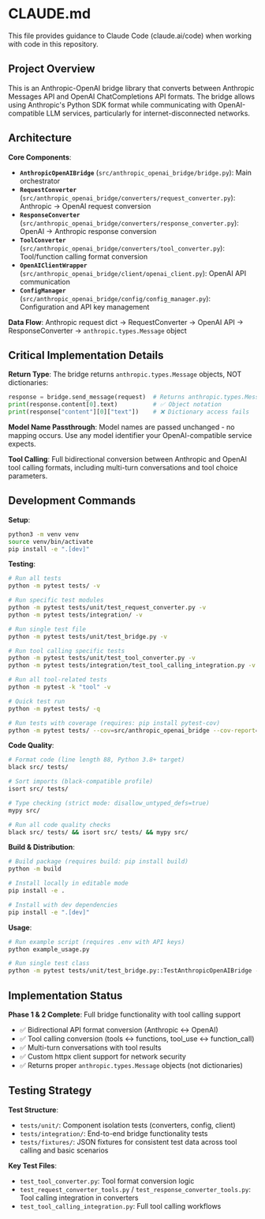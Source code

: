 # CLAUDE.md

This file provides guidance to Claude Code (claude.ai/code) when working with code in this repository.

## Project Overview

This is an Anthropic-OpenAI bridge library that converts between Anthropic Messages API and OpenAI ChatCompletions API formats. The bridge allows using Anthropic's Python SDK format while communicating with OpenAI-compatible LLM services, particularly for internet-disconnected networks.

## Architecture

**Core Components**:
- **`AnthropicOpenAIBridge`** (`src/anthropic_openai_bridge/bridge.py`): Main orchestrator
- **`RequestConverter`** (`src/anthropic_openai_bridge/converters/request_converter.py`): Anthropic → OpenAI request conversion
- **`ResponseConverter`** (`src/anthropic_openai_bridge/converters/response_converter.py`): OpenAI → Anthropic response conversion
- **`ToolConverter`** (`src/anthropic_openai_bridge/converters/tool_converter.py`): Tool/function calling format conversion
- **`OpenAIClientWrapper`** (`src/anthropic_openai_bridge/client/openai_client.py`): OpenAI API communication
- **`ConfigManager`** (`src/anthropic_openai_bridge/config/config_manager.py`): Configuration and API key management

**Data Flow**: Anthropic request dict → RequestConverter → OpenAI API → ResponseConverter → `anthropic.types.Message` object

## Critical Implementation Details

**Return Type**: The bridge returns `anthropic.types.Message` objects, NOT dictionaries:
```python
response = bridge.send_message(request)  # Returns anthropic.types.Message object
print(response.content[0].text)          # ✅ Object notation
print(response["content"][0]["text"])    # ❌ Dictionary access fails
```

**Model Name Passthrough**: Model names are passed unchanged - no mapping occurs. Use any model identifier your OpenAI-compatible service expects.

**Tool Calling**: Full bidirectional conversion between Anthropic and OpenAI tool calling formats, including multi-turn conversations and tool choice parameters.

## Development Commands

**Setup**:
```bash
python3 -m venv venv
source venv/bin/activate
pip install -e ".[dev]"
```

**Testing**:
```bash
# Run all tests
python -m pytest tests/ -v

# Run specific test modules
python -m pytest tests/unit/test_request_converter.py -v
python -m pytest tests/integration/ -v

# Run single test file
python -m pytest tests/unit/test_bridge.py -v

# Run tool calling specific tests
python -m pytest tests/unit/test_tool_converter.py -v
python -m pytest tests/integration/test_tool_calling_integration.py -v

# Run all tool-related tests
python -m pytest -k "tool" -v

# Quick test run
python -m pytest tests/ -q

# Run tests with coverage (requires: pip install pytest-cov)
python -m pytest tests/ --cov=src/anthropic_openai_bridge --cov-report=html
```

**Code Quality**:
```bash
# Format code (line length 88, Python 3.8+ target)
black src/ tests/

# Sort imports (black-compatible profile)
isort src/ tests/

# Type checking (strict mode: disallow_untyped_defs=true)
mypy src/

# Run all code quality checks
black src/ tests/ && isort src/ tests/ && mypy src/
```

**Build & Distribution**:
```bash
# Build package (requires build: pip install build)
python -m build

# Install locally in editable mode
pip install -e .

# Install with dev dependencies
pip install -e ".[dev]"
```

**Usage**:
```bash
# Run example script (requires .env with API keys)
python example_usage.py

# Run single test class
python -m pytest tests/unit/test_bridge.py::TestAnthropicOpenAIBridge -v
```

## Implementation Status

**Phase 1 & 2 Complete**: Full bridge functionality with tool calling support
- ✅ Bidirectional API format conversion (Anthropic ↔ OpenAI)
- ✅ Tool calling conversion (tools ↔ functions, tool_use ↔ function_call)
- ✅ Multi-turn conversations with tool results
- ✅ Custom httpx client support for network security
- ✅ Returns proper `anthropic.types.Message` objects (not dictionaries)

## Testing Strategy

**Test Structure**:
- `tests/unit/`: Component isolation tests (converters, config, client)
- `tests/integration/`: End-to-end bridge functionality tests
- `tests/fixtures/`: JSON fixtures for consistent test data across tool calling and basic scenarios

**Key Test Files**:
- `test_tool_converter.py`: Tool format conversion logic
- `test_request_converter_tools.py` / `test_response_converter_tools.py`: Tool calling integration in converters
- `test_tool_calling_integration.py`: Full tool calling workflows